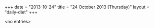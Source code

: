 +++
date = "2013-10-24"
title = "24 October 2013 (Thursday)"
layout = "daily-diet"
+++


\<no entries\>

